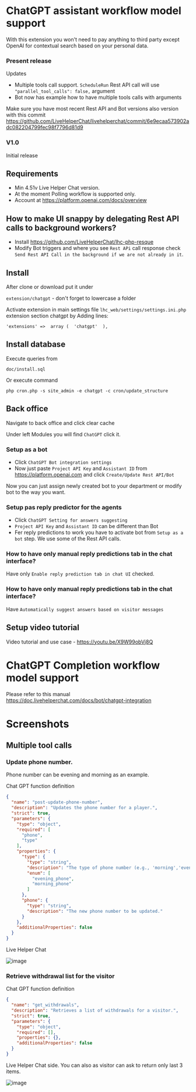 # ChatGPT assistant workflow model support

With this extension you won't need to pay anything to third party except OpenAI for contextual search based on your personal data.

### Present release

Updates

* Multiple tools call support. `ScheduleRun` Rest API call will use `"parallel_tool_calls": false,` argument
* Bot now has example how to have multiple tools calls with arguments

Make sure you have most recent Rest API and Bot versions also version with this commit https://github.com/LiveHelperChat/livehelperchat/commit/6e9ecaa573902adc082204799fec98f7796d81d9

### V1.0

Initial release

## Requirements

* Min 4.51v Live Helper Chat version.
* At the moment Polling workflow is supported only.
* Account at https://platform.openai.com/docs/overview

## How to make UI snappy by delegating Rest API calls to background workers?

* Install https://github.com/LiveHelperChat/lhc-php-resque
* Modify Bot triggers and where you see `Rest APi` call response check `Send Rest API Call in the background if we are not already in it`.

## Install

After clone or download put it under

`extension/chatgpt` - don't forget to lowercase a folder

Activate extension in main settings file `lhc_web/settings/settings.ini.php` extension section chatgpt by Adding lines:

```
'extensions' =>  array (  'chatgpt'  ),
```

## Install database

Execute queries from 

`doc/install.sql`

Or execute command

```shell
php cron.php -s site_admin -e chatgpt -c cron/update_structure
```

## Back office

Navigate to back office and click clear cache

Under left Modules you will find `ChatGPT` click it. 

### Setup as a bot

 * Click `ChatGPT Bot integration settings`
 * Now just paste `Project API Key` and `Assistant ID` from https://platform.openai.com and click `Create/Update Rest API/Bot`

Now you can just assign newly created bot to your department or modify bot to the way you want.

### Setup pas reply predictor for the agents

 * Click `ChatGPT Setting for answers suggesting` 
 * `Project API Key` and `Assistant ID` can be different than Bot
 * Fer reply predictions to work you have to activate bot from `Setup as a bot` step. We use some of the Rest API calls.
 
### How to have only manual reply predictions tab in the chat interface?

Have only `Enable reply prediction tab in chat UI` checked.

### How to have only manual reply predictions tab in the chat interface?

Have `Automatically suggest answers based on visitor messages`

## Setup video tutorial

Video tutorial and use case - https://youtu.be/X9W99obVj8Q

# ChatGPT Completion workflow model support

Please refer to this manual https://doc.livehelperchat.com/docs/bot/chatgpt-integration 

# Screenshots

## Multiple tool calls

### Update phone number.

Phone number can be evening and morning as an example.

Chat GPT function definition
```json
{
  "name": "post-update-phone-number",
  "description": "Updates the phone number for a player.",
  "strict": true,
  "parameters": {
    "type": "object",
    "required": [
      "phone",
      "type"
    ],
    "properties": {
      "type": {
        "type": "string",
        "description": "The type of phone number (e.g., 'morning','evening').",
        "enum": [
          "evening_phone",
          "morning_phone"
        ]
      },
      "phone": {
        "type": "string",
        "description": "The new phone number to be updated."
      }
    },
    "additionalProperties": false
  }
}
```

Live Helper Chat

![image](https://github.com/user-attachments/assets/8839d268-f15b-4101-bb95-7460dd8a8c13)

### Retrieve withdrawal list for the visitor

Chat GPT function definition

```json
{
  "name": "get_withdrawals",
  "description": "Retrieves a list of withdrawals for a visitor.",
  "strict": true,
  "parameters": {
    "type": "object",
    "required": [],
    "properties": {},
    "additionalProperties": false
  }
}
```

Live Helper Chat side. You can also as visitor can ask to return only last 3 items.

![image](https://github.com/user-attachments/assets/c109ca7e-14cc-456e-be65-80c2e18bdef3)


